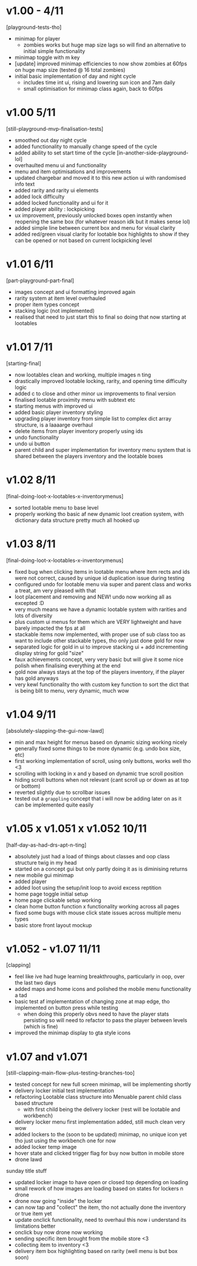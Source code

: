 # v1.00 - 4/11
[playground-tests-tho]
- minimap for player
    - zombies works but huge map size lags so will find an alternative to initial simple functionality
- minimap toggle with m key    
- [update] improved minimap efficiencies to now show zombies at 60fps on huge map size (tested @ 16 total zombies)
- initial basic implementation of day and night cycle
    - includes time int ui, rising and lowering sun icon and 7am daily
    - small optimisation for minimap class again, back to 60fps

# v1.00 5/11
[still-playground-mvp-finalisation-tests]
- smoothed out day night cycle
- added functionality to manually change speed of the cycle
- added ability to set start time of the cycle
[in-another-side-playground-lol]
- overhaulted menu ui and functionality
- menu and item optimisations and improvements
- updated chargebar and moved it to this new action ui with randomised info text
- added rarity and rarity ui elements
- added lock difficulty
- added locked functionality and ui for it
- added player ability : lockpicking
- ux improvement, previously unlocked boxes open instantly when reopening the same box (for whatever reason idk but it makes sense lol)
- added simple line between current box and menu for visual clarity
- added red/green visual clarity for lootable box highlights to show if they can be opened or not based on current lockpicking level

# v1.01 6/11
[part-playground-part-final]
- images concept and ui formatting improved again
- rarity system at item level overhauled
- proper item types concept
- stacking logic (not implemented)
- realised that need to just start this to final so doing that now starting at lootables

# v1.01 7/11
[starting-final]
- now lootables clean and working, multiple images n ting
- drastically improved lootable locking, rarity, and opening time difficulty logic
- added c to close and other minor ux improvements to final version
- finalised lootable proximity menu with subtext etc
- starting menus with improved ui
- added basic player inventory styling 
- upgrading player inventory from simple list to complex dict array structure, is a laaaarge overhaul 
- delete items from player inventory properly using ids
- undo functionality
- undo ui button
- parent child and super implementation for inventory menu system that is shared between the players inventory and the lootable boxes

# v1.02 8/11
[final-doing-loot-x-lootables-x-inventorymenus]
- sorted lootable menu to base level
- properly working tho basic af new dynamic loot creation system, with dictionary data structure pretty much all hooked up

# v1.03 8/11
[final-doing-loot-x-lootables-x-inventorymenus]
- fixed bug when clicking items in lootable menu where item rects and ids were not correct, caused by unique id duplication issue during testing
- configured undo for lootable menu via super and parent class and works a treat, am very pleased with that
- loot placement and removing and NEW! undo now working all as excepted :D
- very much means we have a dynamic lootable system with rarities and lots of diversity 
- plus custom ui menus for them which are VERY lightweight and have barely impacted the fps at all
- stackable items now implemented, with proper use of sub class too as want to include other stackable types, tho only just done gold for now
- separated logic for gold in ui to improve stacking ui + add incrementing display string for gold "size"
- faux achievements concept, very very basic but will give it some nice polish when finalising everything at the end
- gold now always stays at the top of the players inventory, if the player has gold anyways
- very kewl functionality tho with custom key function to sort the dict that is being blit to menu, very dynamic, much wow

# v1.04 9/11
[absolutely-slapping-the-gui-now-lawd]
- min and max height for menus based on dynamic sizing working nicely
- generally fixed some things to be more dynamic (e.g. undo box size, etc)
- first working implementation of scroll, using only buttons, works well tho <3
- scrolling with locking in x and y based on dynamic true scroll position
- hiding scroll buttons when not relevant (cant scroll up or down as at top or bottom)
- reverted slightly due to scrollbar issues
- tested out a `grappling` concept that i will now be adding later on as it can be implemented quite easily

# v1.05 x v1.051 x v1.052 10/11
[half-day-as-had-drs-apt-n-ting]
- absolutely just had a load of things about classes and oop class structure twig in my head
- started on a concept gui but only partly doing it as is diminising returns
- new mobile gui minimap
- added player
- added loot using the setup/init loop to avoid excess reptition 
- home page toggle initial setup
- home page clickable setup working
- clean home button function x functionality working across all pages 
- fixed some bugs with mouse click state issues across multiple menu types
- basic store front layout mockup

# v1.052 - v1.07 11/11
[clapping]
- feel like ive had huge learning breakthroughs, particularly in oop, over the last two days
- added maps and home icons and polished the mobile menu functionality a tad
- basic test af implementation of changing zone at map edge, tho implemented on button press while testing 
    - when doing this properly obvs need to have the player stats persisting so will need to refactor to pass the player between levels (which is fine)
- improved the minimap display to gta style icons

# v1.07 and v1.071
[still-clapping-main-flow-plus-testing-branches-too]
- tested concept for new full screen minimap, will be implementing shortly
- delivery locker initial test implementation
- refactoring Lootable class structure into Menuable parent child class based structure
    - with first child being the delivery locker (rest will be lootable and workbench)
- delivery locker menu first implementation added, still much clean very wow
- added lockers to the (soon to be updated) minimap, no unique icon yet tho just using the workbench one for now 
- added locker temp image
- hover state and clicked trigger flag for buy now button in mobile store
- drone lawd


sunday title stuff
- updated locker image to have open or closed top depending on loading
- small rework of how images are loading based on states for lockers n drone
- drone now going "inside" the locker
- can now tap and "collect" the item, tho not actually done the inventory or true item yet
- update onclick functionality, need to overhaul this now i understand its limitations better
- onclick buy now drone now working
- sending specific item brought from the mobile store <3
- collecting item to inventory <3
- delivery item box highlighting based on rarity (well menu is but box soon)
